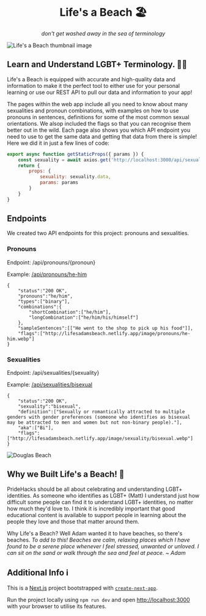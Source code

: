 <h1 align='center'>Life's a Beach 🏖️</h1>

<p align='center'><i>don't get washed away in the sea of terminology</i></p>

![Life's a Beach thumbnail image](https://github.com/ImMattDavison/LifesABeach/assets/80921257/8302b105-8d0e-4f39-9fa4-0752c757b9dc)

## Learn and Understand LGBT+ Terminology. 🏳‍🌈

Life's a Beach is equipped with accurate and high-quality data and information to make it the perfect tool to either use for your personal learning or use our REST API to pull our data and information to your app! 

The pages within the web app include all you need to know about many sexualities and pronoun combinations, with examples on how to use pronouns in sentences, definitions for some of the most common sexual orientations. We alsop included the flags so that you can recognise them better out in the wild. Each page also shows you which API endpoint you need to use to get the same data and getting that data from there is simple! Here we did it in just a few lines of code: 
```js
export async function getStaticProps({ params }) {
    const sexuality = await axios.get('http://localhost:3000/api/sexualities/' + params.id)
    return {
        props: {
            sexuality: sexuality.data,
            params: params
        }
    }
}
```

## Endpoints
We created two API endpoints for this project: pronouns and sexualities.
### Pronouns
Endpoint: /api/pronouns/{pronoun}

Example: [/api/pronouns/he-him](https://lifesadamsbeach.netlify.app/api/pronouns/he-him)
```
{
    "status":"200 OK",
    "pronouns":"he/him",
    "types":["binary"],
    "combinations":{
        "shortCombination":["he/him"],
        "longCombination":["he/him/his/himself"]
    },
    "sampleSentences":[["He went to the shop to pick up his food"]],
    "flags":["http://lifesadamsbeach.netlify.app/image/pronouns/he-him.webp"]
}
```

### Sexualities
Endpoint: /api/sexualities/{sexuality}

Example: [/api/sexualities/bisexual](https://lifesadamsbeach.netlify.app/api/sexualities/bisexual)
```
{
    "status":"200 OK",
    "sexuality":"bisexual",
    "definition":["Sexually or romantically attracted to multiple genders with gender preferences (someone who identifies as bisexual may be attracted to men and women but not non-binary people)."],
    "aka":["Bi"],
    "flags":["http://lifesadamsbeach.netlify.app/image/sexuality/bisexual.webp"]
}
```

![Douglas Beach](https://user-images.githubusercontent.com/66436400/246520763-936f6ccb-135d-4ded-95a5-487f2c7c816e.jpeg)

## Why we Built Life's a Beach! 🌊

PrideHacks should be all about celebrating and understanding LGBT+ identities. As someone who identifies as LGBT+ (Matt) I understand just how difficult some people can find it to understand LGBT+ identities, no matter how much they'd love to. I think it is incredibly important that good educational content is available to support people in learning about the people they love and those that matter around them.

Why Life's a Beach? Well Adam wanted it to have beaches, so there's beaches. _To add to this! Beaches are calm, relaxing places which I have found to be a serene place whenever I feel stressed, unwanted or unloved. I can sit on the sand or walk through the sea and feel at peace. ~ Adam_

## Additional Info ℹ️

This is a [Next.js](https://nextjs.org/) project bootstrapped with [`create-next-app`](https://github.com/vercel/next.js/tree/canary/packages/create-next-app).

Run the project locally using `npm run dev` and open [http://localhost:3000](http://localhost:3000) with your browser to utilise its features.
